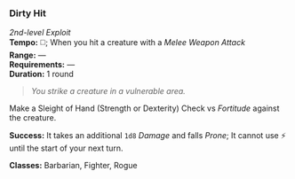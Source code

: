 ### Dirty Hit
*2nd-level Exploit*  
**Tempo:** ◻️; When you hit a creature with a *Melee Weapon Attack*  
**Range:** —  
**Requirements:** —  
**Duration:** 1 round  

> *You strike a creature in a vulnerable area.*

Make a Sleight of Hand (Strength or Dexterity) Check vs *Fortitude* against the creature.

**Success:** It takes an additional `1d8` *Damage* and falls *Prone*; It cannot use ⚡ until the start of your next turn.

**Classes:** Barbarian, Fighter, Rogue
